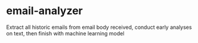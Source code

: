 # email-analyzer
Extract all historic emails from email body received, conduct early analyses on text, then finish with machine learning model
